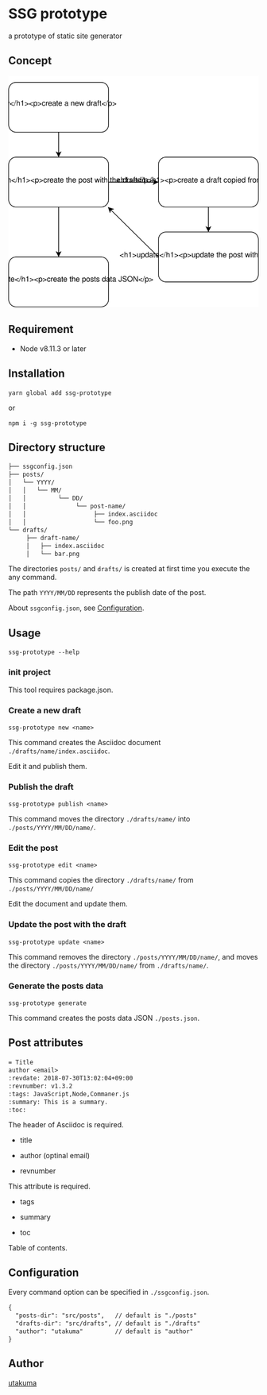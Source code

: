 SSG prototype
=============

a prototype of static site generator


## Concept

![concept svg](./concept.svg)


## Requirement

- Node v8.11.3 or later


## Installation

```
yarn global add ssg-prototype
```

or

```
npm i -g ssg-prototype
```


## Directory structure

```
├── ssgconfig.json
├── posts/
│   └── YYYY/
│   │   └── MM/
│   │         └── DD/
│   │              └── post-name/
│   │                   ├── index.asciidoc
│   │                   └── foo.png
└── drafts/
     ├── draft-name/
     │   ├── index.asciidoc
     │   └── bar.png
```

The directories `posts/` and `drafts/` is created at first time you execute the any command.

The path `YYYY/MM/DD` represents the publish date of the post.

About `ssgconfig.json`, see [Configuration](#configuration).


## Usage

```
ssg-prototype --help
```

### init project

This tool requires package.json.

### Create a new draft

```
ssg-prototype new <name>
```

This command creates the Asciidoc document `./drafts/name/index.asciidoc`.

Edit it and publish them.

### Publish the draft

```
ssg-prototype publish <name>
```

This command moves the directory `./drafts/name/` into `./posts/YYYY/MM/DD/name/`.

### Edit the post

```
ssg-prototype edit <name>
```

This command copies the directory `./drafts/name/` from `./posts/YYYY/MM/DD/name/`

Edit the document and update them.

### Update the post with the draft

```
ssg-prototype update <name>
```

This command removes the directory `./posts/YYYY/MM/DD/name/`, and moves the directory `./posts/YYYY/MM/DD/name/` from `./drafts/name/`.

### Generate the posts data

```
ssg-prototype generate
```

This command creates the posts data JSON `./posts.json`.


## Post attributes

```
= Title
author <email>
:revdate: 2018-07-30T13:02:04+09:00
:revnumber: v1.3.2
:tags: JavaScript,Node,Commaner.js
:summary: This is a summary.
:toc:
```

The header of Asciidoc is required.

- title

- author (optinal email)

- revnumber

This attribute is required.

- tags

- summary

- toc

Table of contents.


## Configuration

Every command option can be specified in `./ssgconfig.json`.

```
{
  "posts-dir": "src/posts",   // default is "./posts"
  "drafts-dir": "src/drafts", // default is "./drafts"
  "author": "utakuma"         // default is "author"
}
```


## Author

[utakuma](https://github.com/utatatata)
